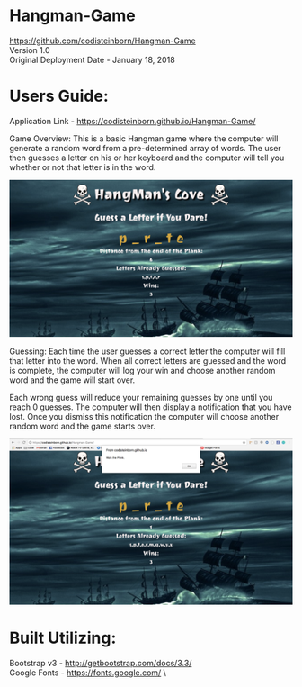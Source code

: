 # Hangman-Game

<https://github.com/codisteinborn/Hangman-Game> \
Version 1.0 \
Original Deployment Date - January 18, 2018

# Users Guide:

Application Link - <https://codisteinborn.github.io/Hangman-Game/>

Game Overview:
This is a basic Hangman game where the computer will generate a random word from a pre-determined array of words. The user then guesses a letter on his or her keyboard and the computer will tell you whether or not that letter is in the word.

![Game Screen](assets/images/GameScreen.png)

Guessing:
Each time the user guesses a correct letter the computer will fill that letter into the word. When all correct letters are guessed and the word is complete, the computer will log your win and choose another random word and the game will start over.

Each wrong guess will reduce your remaining guesses by one until you reach 0 guesses. The computer will then display a notification that you have lost. Once you dismiss this notification the computer will choose another random word and the game starts over.

![Lose Screen](assets/images/LoseScreen.png)

# Built Utilizing:

Bootstrap v3 - <http://getbootstrap.com/docs/3.3/> \
Google Fonts - <https://fonts.google.com/> \
